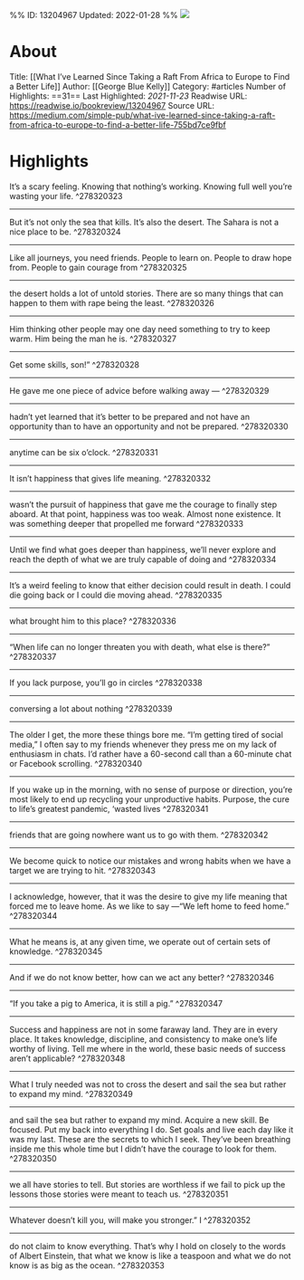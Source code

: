%%
ID: 13204967
Updated: 2022-01-28
%%
![](https://readwise-assets.s3.amazonaws.com/static/images/article2.74d541386bbf.png)

# About
Title: [[What I’ve Learned Since Taking a Raft From Africa to Europe to Find a Better Life]]
Author: [[George Blue Kelly]]
Category: #articles
Number of Highlights: ==31==
Last Highlighted: *2021-11-23*
Readwise URL: https://readwise.io/bookreview/13204967
Source URL: https://medium.com/simple-pub/what-ive-learned-since-taking-a-raft-from-africa-to-europe-to-find-a-better-life-755bd7ce9fbf


# Highlights 
It’s a scary feeling. Knowing that nothing’s working. Knowing full well you’re wasting your life.  ^278320323

---

But it’s not only the sea that kills. It’s also the desert. The Sahara is not a nice place to be.  ^278320324

---

Like all journeys, you need friends. People to learn on. People to draw hope from. People to gain courage from  ^278320325

---

the desert holds a lot of untold stories. There are so many things that can happen to them with rape being the least.  ^278320326

---

Him thinking other people may one day need something to try to keep warm. Him being the man he is.  ^278320327

---

Get some skills, son!”  ^278320328

---

He gave me one piece of advice before walking away —  ^278320329

---

hadn’t yet learned that it’s better to be prepared and not have an opportunity than to have an opportunity and not be prepared.  ^278320330

---

anytime can be six o’clock.  ^278320331

---

It isn’t happiness that gives life meaning.  ^278320332

---

wasn’t the pursuit of happiness that gave me the courage to finally step aboard. At that point, happiness was too weak. Almost none existence. It was something deeper that propelled me forward  ^278320333

---

Until we find what goes deeper than happiness, we’ll never explore and reach the depth of what we are truly capable of doing and  ^278320334

---

It’s a weird feeling to know that either decision could result in death. I could die going back or I could die moving ahead.  ^278320335

---

what brought him to this place?  ^278320336

---

“When life can no longer threaten you with death, what else is there?”  ^278320337

---

If you lack purpose, you’ll go in circles  ^278320338

---

conversing a lot about nothing  ^278320339

---

The older I get, the more these things bore me. “I’m getting tired of social media,” I often say to my friends whenever they press me on my lack of enthusiasm in chats. I’d rather have a 60-second call than a 60-minute chat or Facebook scrolling.  ^278320340

---

If you wake up in the morning, with no sense of purpose or direction, you’re most likely to end up recycling your unproductive habits. Purpose, the cure to life’s greatest pandemic, ‘wasted lives  ^278320341

---

friends that are going nowhere want us to go with them.  ^278320342

---

We become quick to notice our mistakes and wrong habits when we have a target we are trying to hit.  ^278320343

---

I acknowledge, however, that it was the desire to give my life meaning that forced me to leave home. As we like to say —“We left home to feed home.”  ^278320344

---

What he means is, at any given time, we operate out of certain sets of knowledge.  ^278320345

---

And if we do not know better, how can we act any better?  ^278320346

---

“If you take a pig to America, it is still a pig.”  ^278320347

---

Success and happiness are not in some faraway land. They are in every place. It takes knowledge, discipline, and consistency to make one’s life worthy of living. Tell me where in the world, these basic needs of success aren’t applicable?  ^278320348

---

What I truly needed was not to cross the desert and sail the sea but rather to expand my mind.  ^278320349

---

and sail the sea but rather to expand my mind. Acquire a new skill. Be focused. Put my back into everything I do. Set goals and live each day like it was my last. These are the secrets to which I seek. They’ve been breathing inside me this whole time but I didn’t have the courage to look for them.  ^278320350

---

we all have stories to tell. But stories are worthless if we fail to pick up the lessons those stories were meant to teach us.  ^278320351

---

Whatever doesn’t kill you, will make you stronger.” I  ^278320352

---

do not claim to know everything. That’s why I hold on closely to the words of Albert Einstein, that what we know is like a teaspoon and what we do not know is as big as the ocean.  ^278320353

